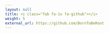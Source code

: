 ```yaml
---
layout: null
title: <i class="fab fa-1x fa-github"></i>
weight: 5
external_url: https://github.com/BornToBeRoot
---
```

